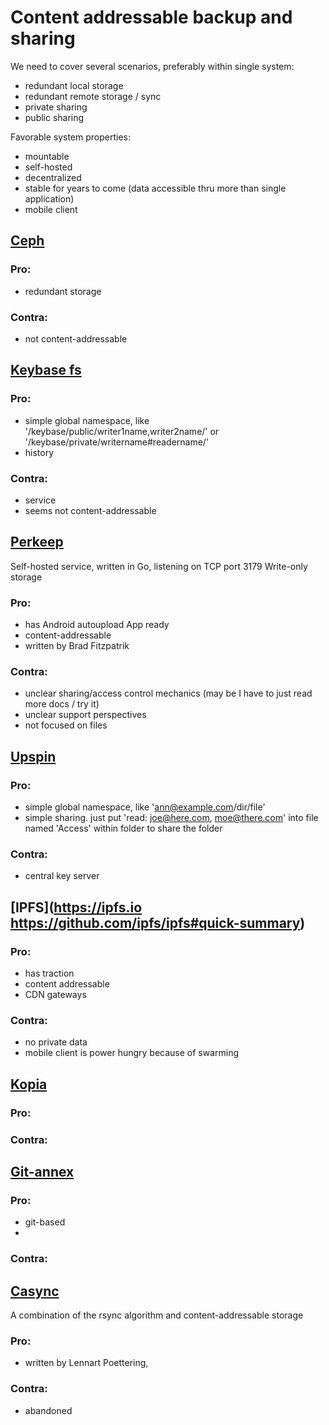 # Content addressable backup and sharing
We need to cover several scenarios, preferably within single system:
- redundant local storage
- redundant remote storage / sync
- private sharing
- public sharing

Favorable system properties:
- mountable
- self-hosted
- decentralized
- stable for years to come (data accessible thru more than single application)
- mobile client

## [Ceph](https://ceph.com)
### Pro:
- redundant storage
### Contra:
- not content-addressable
## [Keybase fs](https://book.keybase.io/docs/files/details) 
### Pro:
- simple global namespace, like '/keybase/public/writer1name,writer2name/' or '/keybase/private/writername#readername/'
- history
### Contra:
- service
- seems not content-addressable
## [Perkeep](https://perkeep.org/)
Self-hosted service, written in Go, listening on TCP port 3179
Write-only storage
### Pro:
- has Android autoupload App ready
- content-addressable
- written by Brad Fitzpatrik
### Contra:
- unclear sharing/access control mechanics (may be I have to just read more docs / try it)
- unclear support perspectives
- not focused on files
## [Upspin](https://upspin.io/)
### Pro:
- simple global namespace, like 'ann@example.com/dir/file'
- simple sharing. just put 'read: joe@here.com, moe@there.com' into file named 'Access' within folder to share the folder
### Contra:
- central key server
## [IPFS](https://ipfs.io https://github.com/ipfs/ipfs#quick-summary)
### Pro:
- has traction
- content addressable
- CDN gateways
### Contra:
- no private data
- mobile client is power hungry because of swarming
## [Kopia](https://kopia.io)
### Pro:
### Contra:
## [Git-annex](https://git-annex.branchable.com)
### Pro:
- git-based
- 
### Contra:
## [Casync](https://github.com/systemd/casync)
A combination of the rsync algorithm and content-addressable storage
### Pro:
- written by Lennart Poettering,
### Contra:
- abandoned